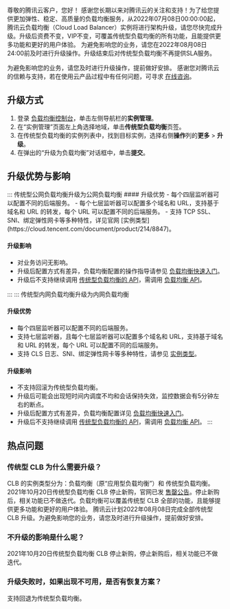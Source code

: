 尊敬的腾讯云客户，您好！
感谢您长期以来对腾讯云的关注和支持！为了给您提供更加弹性、稳定、高质量的负载均衡服务，从2022年07月08日00:00:00起，腾讯云负载均衡（Cloud Load Balancer）实例将进行架构升级，请您尽快完成升级。升级后资费不变，VIP不变，可覆盖传统型负载均衡的所有功能，且能提供更多功能和更好的用户体验。
为避免影响您的业务，请您在2022年08月08日24:00前及时进行升级操作。升级结束后对传统型负载均衡不再提供SLA服务。

为避免影响您的业务，请您及时进行升级操作，提前做好安排。
感谢您对腾讯云的信赖与支持，若在使用云产品过程中有任何问题，可寻求 [在线咨询](https://cloud.tencent.com/act/event/Online_service?from=ticket-tab)。

## 升级方式
1. 登录 [负载均衡控制台](https://console.cloud.tencent.com/clb)，单击左侧导航栏的**实例管理**。
2. 在“实例管理”页面左上角选择地域，单击**传统型负载均衡**页签。
3. 在传统型负载均衡的实例列表中，找到目标实例，选择右侧**操作**列的**更多** > **升级**。
4. 在弹出的“升级为负载均衡”对话框中，单击**提交**。

## 升级优势与影响
<dx-accordion>
::: 传统型公网负载均衡升级为公网负载均衡
#### 升级优势
- 每个四层监听器可以配置不同的后端服务。
- 每个七层监听器可以配置多个域名和 URL，支持基于域名和 URL 的转发，每个 URL 可以配置不同的后端服务。
- 支持 TCP SSL、SNI、绑定弹性网卡等多种特性，详见官网 [实例类型](https://cloud.tencent.com/document/product/214/8847)。

#### 升级影响
- 对业务访问无影响。
- 升级后配置方式有差异，负载均衡配置的操作指导请参见 [负载均衡快速入门](https://cloud.tencent.com/document/product/214/8975)。
- 升级后不支持继续调用 [传统型负载均衡的 API](https://cloud.tencent.com/document/product/214/889#.E4.BC.A0.E7.BB.9F.E5.9E.8B.E8.B4.9F.E8.BD.BD.E5.9D.87.E8.A1.A1.E7.9B.B8.E5.85.B3.E6.8E.A5.E5.8F.A3)，需调用 [负载均衡 API](https://cloud.tencent.com/document/product/214/30667)。

:::
::: 传统型内网负载均衡升级为内网负载均衡
#### 升级优势
- 每个四层监听器可以配置不同的后端服务。
- 支持七层监听器，且每个七层监听器可以配置多个域名和 URL，支持基于域名和 URL 的转发，每个 URL 可以配置不同的后端服务。
- 支持 CLS 日志、SNI、绑定弹性网卡等多种特性，请参见 [实例类型](https://cloud.tencent.com/document/product/214/8847)。

#### 升级影响
- 不支持回滚为传统型负载均衡。
- 升级后可能会出现短时间内调度不均和会话保持失效，监控数据会有5分钟左右的断点。
- 升级后配置方式有差异，负载均衡配置详见 [负载均衡快速入门](https://cloud.tencent.com/document/product/214/8975)。
- 升级后不支持继续调用 [传统型负载均衡的 API](https://cloud.tencent.com/document/product/214/889#.E4.BC.A0.E7.BB.9F.E5.9E.8B.E8.B4.9F.E8.BD.BD.E5.9D.87.E8.A1.A1.E7.9B.B8.E5.85.B3.E6.8E.A5.E5.8F.A3)，需调用 [负载均衡 API](https://cloud.tencent.com/document/product/214/30667)。
:::
</dx-accordion>


## 热点问题
### 传统型 CLB 为什么需要升级？
CLB 的实例类型分为：负载均衡（原“应用型负载均衡”）和 传统型负载均衡。2021年10月20日传统型负载均衡 CLB 停止新购，官网已发 [售罄公告](https://cloud.tencent.com/document/product/214/58185)。停止新购后，相关功能已不做迭代。负载均衡可以覆盖传统型 CLB 全部的功能，且能够提供更多功能和更好的用户体验。
腾讯云计划2022年08月08日完成全部传统型 CLB 升级。为避免影响您的业务，请您及时进行升级操作，提前做好安排。

### 不升级的影响是什么呢？
2021年10月20日传统型负载均衡 CLB 停止新购，停止新购后，相关功能已不做迭代。

### 升级失败时，如果出现不可用，是否有恢复方案？
支持回退为传统型负载均衡。



